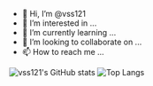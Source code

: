 - 👋 Hi, I’m @vss121
- 👀 I’m interested in ...
- 🌱 I’m currently learning ...
- 💞️ I’m looking to collaborate on ...
- 📫 How to reach me ...

<!---
vss121/vss121 is a ✨ special ✨ repository because its `README.md` (this file) appears on your GitHub profile.
You can click the Preview link to take a look at your changes.
--->

![vss121's GitHub stats](https://github-readme-stats.vercel.app/api?username=vss121)
![Top Langs](https://github-readme-stats.vercel.app/api/top-langs/?username=vss121)
